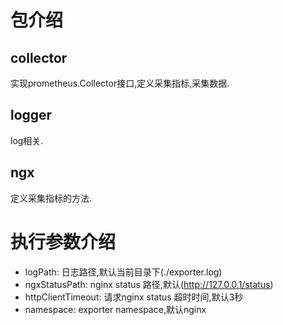 # 包介绍
## collector
实现prometheus.Collector接口,定义采集指标,采集数据.

## logger
log相关.

## ngx
定义采集指标的方法.


# 执行参数介绍
- logPath: 日志路径,默认当前目录下(./exporter.log)
- ngxStatusPath: nginx status 路径,默认(http://127.0.0.1/status)
- httpClientTimeout: 请求nginx status 超时时间,默认3秒
- namespace: exporter namespace,默认nginx
